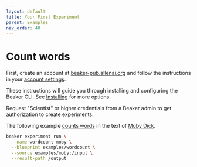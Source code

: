 ```yaml
---
layout: default
title: Your First Experiment
parent: Examples
nav_order: 40
---
```

# Count words 

First, create an account at [beaker-pub.allenai.org](https://beaker-pub.allenai.org) and follow the instructions in your [account settings](https://beaker-pub.allenai.org/user).

These instructions will guide you through installing and configuring the Beaker CLI. See [Installing](#) for more options.
   
Request "Scientist" or higher credentials from a Beaker admin to get authorization to create experiments.

The following example [counts words](https://beaker-pub.allenai.org/bp/bp_qbjvcda1sed7) in the text of [Moby Dick](https://beaker-pub.allenai.org/ds/ds_1hz9k6sgxi0a).

```bash
beaker experiment run \
  --name wordcount-moby \
  --blueprint examples/wordcount \
  --source examples/moby:/input \
  --result-path /output
```
